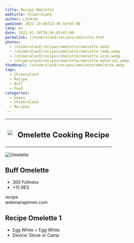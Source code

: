```yaml
---
title: Recipe Omelette
webtitle: Chimeraland
author: L3n4r0x
updated: 2022-10-06T23:46:54+07:00
lang: en
date: 2022-01-10T20:56:03+07:00
permalink: /chimeraland/recipes/omelette.html
photos:
  - /chimeraland/recipes/omelette/omelette.webp
  - /chimeraland/recipes/omelette/omelette-name.webp
  - /chimeraland/recipes/omelette/omelette-icon.webp
  - /chimeraland/recipes/omelette/omelette-material.webp
thumbnail: /chimeraland/recipes/omelette/omelette.webp
tags:
  - Chimeraland
  - Recipe
  - Buff
  - Food
categories:
  - Games
  - Chimeraland
  - Recipes
---
```


<section id="bootstrap-wrapper">
  <link
    rel="stylesheet"
    href="https://cdn.statically.io/gh/dimaslanjaka/Web-Manajemen/40ac3225/css/bootstrap-4.5-wrapper.css"
  />
  <div class="row mb-2">
    <div class="col-md-12 mb-2">
      <table class="table" id="post-info">
        <tbody>
          <tr>
            <td>
              <img
                class="d-inline-block me-2"
                src="/chimeraland/recipes/omelette/omelette-icon.webp"
                width="auto"
                height="auto"
              />
            </td>
            <td><h1 class="fs-5">Omelette Cooking Recipe</h1></td>
          </tr>
        </tbody>
      </table>
    </div>
  </div>
  <div class="card mb-2">
    <div class="row g-0">
      <div class="col-sm-4 position-relative mb-2">
        <img
          src="/chimeraland/recipes/omelette/omelette-material.webp"
          class="card-img fit-cover w-100 h-100"
          alt="Omelette"
          data-fancybox="true"
        />
      </div>
      <div class="col-sm-8 mb-2">
        <div class="card-body">
          <h2 class="card-title fs-5">Buff Omelette</h2>
          <div class="card-text">
            <ul>
              <li>300 Fullness</li>
              <li>+15 RES</li>
            </ul>
          </div>
          <span class="badge rounded-pill bg-dark">recipe</span>
        </div>
        <div class="card-footer text-end text-muted">webmanajemen.com</div>
      </div>
    </div>
  </div>
  <div class="row mb-2">
    <div class="col-12 col-lg-6 recipe-item mb-2">
      <div class="card">
        <div class="card-body">
          <h2 class="card-title fs-5">Recipe Omelette 1</h2>
          <div class="card-text">
            <ul>
              <li>Egg White<span> + </span>Egg White</li>
              <li>Device: Stove or Camp</li>
            </ul>
          </div>
        </div>
      </div>
    </div>
  </div>
</section>
